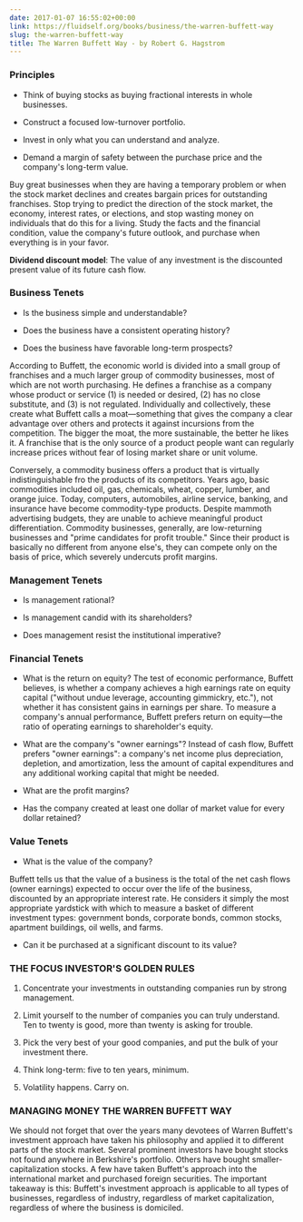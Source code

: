 ```yaml
---
date: 2017-01-07 16:55:02+00:00
link: https://fluidself.org/books/business/the-warren-buffett-way
slug: the-warren-buffett-way
title: The Warren Buffett Way - by Robert G. Hagstrom
---
```


### Principles

- Think of buying stocks as buying fractional interests in whole businesses.

- Construct a focused low-turnover portfolio.

- Invest in only what you can understand and analyze.

- Demand a margin of safety between the purchase price and the company's long-term value.

Buy great businesses when they are having a temporary problem or when the stock market declines and creates bargain prices for outstanding franchises. Stop trying to predict the direction of the stock market, the economy, interest rates, or elections, and stop wasting money on individuals that do this for a living. Study the facts and the financial condition, value the company's future outlook, and purchase when everything is in your favor.

**Dividend discount model**: The value of any investment is the discounted present value of its future cash flow.

### Business Tenets

- Is the business simple and understandable?

- Does the business have a consistent operating history?

- Does the business have favorable long-term prospects?

According to Buffett, the economic world is divided into a small group of franchises and a much larger group of commodity businesses, most of which are not worth purchasing. He defines a franchise as a company whose product or service (1) is needed or desired, (2) has no close substitute, and (3) is not regulated. Individually and collectively, these create what Buffett calls a moat—something that gives the company a clear advantage over others and protects it against incursions from the competition. The bigger the moat, the more sustainable, the better he likes it. A franchise that is the only source of a product people want can regularly increase prices without fear of losing market share or unit volume.

Conversely, a commodity business offers a product that is virtually indistinguishable fro the products of its competitors. Years ago, basic commodities included oil, gas, chemicals, wheat, copper, lumber, and orange juice. Today, computers, automobiles, airline service, banking, and insurance have become commodity-type products. Despite mammoth advertising budgets, they are unable to achieve meaningful product differentiation. Commodity businesses, generally, are low-returning businesses and "prime candidates for profit trouble." Since their product is basically no different from anyone else's, they can compete only on the basis of price, which severely undercuts profit margins.

### Management Tenets

- Is management rational?

- Is management candid with its shareholders?

- Does management resist the institutional imperative?

### Financial Tenets

- What is the return on equity? The test of economic performance, Buffett believes, is whether a company achieves a high earnings rate on equity capital ("without undue leverage, accounting gimmickry, etc."), not whether it has consistent gains in earnings per share. To measure a company's annual performance, Buffett prefers return on equity—the ratio of operating earnings to shareholder's equity.

- What are the company's "owner earnings"? Instead of cash flow, Buffett prefers "owner earnings": a company's net income plus depreciation, depletion, and amortization, less the amount of capital expenditures and any additional working capital that might be needed.

- What are the profit margins?

- Has the company created at least one dollar of market value for every dollar retained?

### Value Tenets

- What is the value of the company?

Buffett tells us that the value of a business is the total of the net cash flows (owner earnings) expected to occur over the life of the business, discounted by an appropriate interest rate. He considers it simply the most appropriate yardstick with which to measure a basket of different investment types: government bonds, corporate bonds, common stocks, apartment buildings, oil wells, and farms.

- Can it be purchased at a significant discount to its value?

### THE FOCUS INVESTOR'S GOLDEN RULES

1.  Concentrate your investments in outstanding companies run by strong management.

2.  Limit yourself to the number of companies you can truly understand. Ten to twenty is good, more than twenty is asking for trouble.

3.  Pick the very best of your good companies, and put the bulk of your investment there.

4.  Think long-term: five to ten years, minimum.

5.  Volatility happens. Carry on.

### MANAGING MONEY THE WARREN BUFFETT WAY

We should not forget that over the years many devotees of Warren Buffett's investment approach have taken his philosophy and applied it to different parts of the stock market. Several prominent investors have bought stocks not found anywhere in Berkshire's portfolio. Others have bought smaller-capitalization stocks. A few have taken Buffett's approach into the international market and purchased foreign securities. The important takeaway is this: Buffett's investment approach is applicable to all types of businesses, regardless of industry, regardless of market capitalization, regardless of where the business is domiciled.
